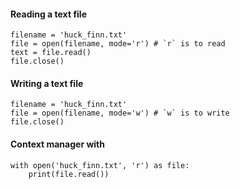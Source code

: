 #### Reading a text file
```
filename = 'huck_finn.txt'
file = open(filename, mode='r') # `r` is to read
text = file.read()
file.close()
```

#### Writing a text file
```
filename = 'huck_finn.txt'
file = open(filename, mode='w') # `w` is to write
file.close()
```

#### Context manager with
```
with open('huck_finn.txt', 'r') as file:
	print(file.read())
```